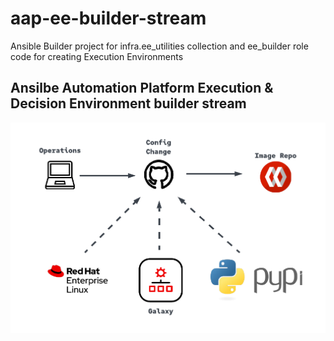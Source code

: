 # aap-ee-builder-stream

Ansible Builder project for infra.ee_utilities collection and ee_builder role code for creating Execution Environments

## Ansilbe Automation Platform Execution & Decision Environment builder stream

![Workflow](docs/AutomatedAnsibleEEBuilder_v1.png)